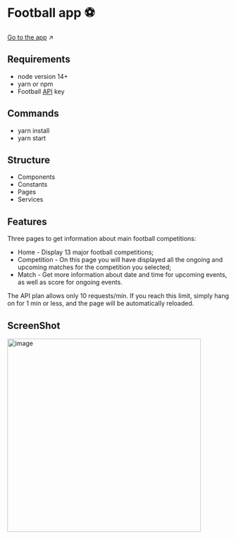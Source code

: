 # Football app :soccer:
[Go to the app](https://football-application-test.herokuapp.com/) :arrow_upper_right:

## Requirements
* node version 14+
* yarn or npm
* Football [API](https://www.football-data.org/) key
## Commands
* yarn install
* yarn start

## Structure
* Components
* Constants
* Pages
* Services

## Features
Three pages to get information about main football competitions:
* Home - Display 13 major football competitions;
* Competition - On this page you will have displayed all the ongoing and upcoming matches for the competition you selected;
* Match - Get more information about date and time for upcoming events, as well as score for ongoing events. </br>

The API plan allows only 10 requests/min. If you reach this limit, simply hang on for 1 min or less, and the page will be automatically reloaded.
## ScreenShot
<img width="439" alt="image" src="https://user-images.githubusercontent.com/70217819/145007970-76129602-e553-4fee-b74a-547708ffbbd3.png">
